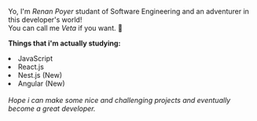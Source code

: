Yo, I'm <i>Renan Poyer</i> studant of Software Engineering and an adventurer in this developer's world! <br>
You can call me <i>Veta</i> if you want. 👋

<b>Things that i'm actually studying:</b>
<br>
<li>JavaScript</li>
<li>React.js</li>
<li>Nest.js (New)</li>
<li>Angular (New)</li>
<br>
<em>Hope i can make some nice and challenging projects and eventually become a great developer.</em>
